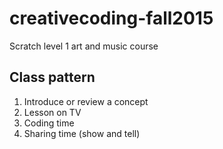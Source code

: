 # creativecoding-fall2015
Scratch level 1 art and music course

## Class pattern

1. Introduce or review a concept
2. Lesson on TV
3. Coding time
4. Sharing time (show and tell)
